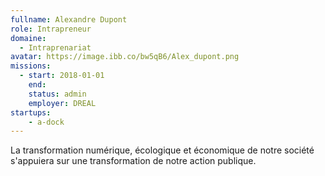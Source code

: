 ```yaml
---
fullname: Alexandre Dupont
role: Intrapreneur
domaine:
  - Intraprenariat
avatar: https://image.ibb.co/bw5qB6/Alex_dupont.png
missions:
  - start: 2018-01-01
    end:
    status: admin
    employer: DREAL
startups:
    - a-dock
---
```


La transformation numérique, écologique et économique de notre société s'appuiera sur une transformation de notre action publique.
